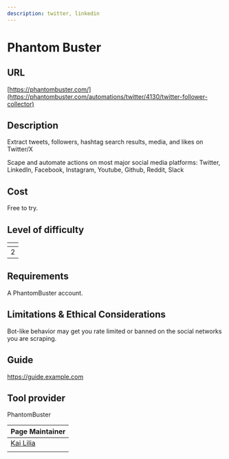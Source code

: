 ```yaml
---
description: twitter, linkedin
---
```


# Phantom Buster

## URL

[https://phantombuster.com/](https://phantombuster.com/automations/twitter/4130/twitter-follower-collector)

## Description

Extract tweets, followers, hashtag search results, media, and likes on Twitter/X

Scape and automate actions on most major social media platforms: Twitter, LinkedIn, Facebook, Instagram, Youtube, Github, Reddit, Slack

## Cost

Free to try.

## Level of difficulty

<table><thead><tr><th data-type="rating" data-max="5"></th></tr></thead><tbody><tr><td>2</td></tr></tbody></table>

## Requirements

A PhantomBuster account.

## Limitations & Ethical Considerations

Bot-like behavior may get you rate limited or banned on the social networks you are scraping.

## Guide

https://guide.example.com

## Tool provider

PhantomBuster

<table><thead><tr><th data-type="users" data-multiple>Page Maintainer</th></tr></thead><tbody><tr><td><a href="https://app.gitbook.com/u/sJIljbKbFva9PHVVmkcbA9IcbRj1">Kai Lilia</a></td></tr><tr><td></td></tr></tbody></table>
